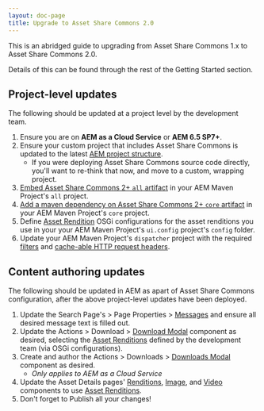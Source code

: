 ```yaml
---
layout: doc-page
title: Upgrade to Asset Share Commons 2.0
---
```


This is an abridged guide to upgrading from Asset Share Commons 1.x to Asset Share Commons 2.0.

Details of this can be found through the rest of the Getting Started section.

## Project-level updates

The following should be updated at a project level by the development team.

1. Ensure you are on __AEM as a Cloud Service__ or __AEM 6.5 SP7+__.
1. Ensure your custom project that includes Asset Share Commons is updated to the latest [AEM project structure](https://experienceleague.adobe.com/docs/experience-manager-cloud-service/implementing/developing/aem-project-content-package-structure.html).
    * If you were deploying Asset Share Commons source code directly, you'll want to re-think that now, and move to a custom, wrapping project.
1. [Embed Asset Share Commons 2+ `all` artifact](../../development/deploying) in your AEM Maven Project's `all` project.
1. [Add a maven dependency on Asset Share Commons 2+ `core` artifact](../../development/deploying) in your AEM Maven Project's `core`  project.
1. Define [Asset Rendition](../../development/asset-renditions) OSGi configurations for the asset renditions you use in your your AEM Maven Project's `ui.config` project's `config` folder.
1. Update your AEM Maven Project's `dispatcher` project with the required [filters](https://github.com/Adobe-Marketing-Cloud/asset-share-commons/blob/develop/dispatcher/src/conf.dispatcher.d/filters/filters.any) and [cache-able HTTP request headers](https://github.com/Adobe-Marketing-Cloud/asset-share-commons/blob/develop/dispatcher/src/conf.dispatcher.d/available_farms/asset-share-commons.farm#L92-L95).

## Content authoring updates

The following should be updated in AEM as apart of Asset Share Commons configuration, after the above project-level updates have been deployed.

1. Update the Search Page's > Page Properties > [Messages](../../structure/messages) and ensure all desired message text is filled out.
1. Update the Actions > Download > [Download Modal](../../actions/download) component as desired, selecting the [Asset Renditions](../development/asset-renditions) defined by the development team (via OSGi configurations).
1. Create and author the Actions > Downloads > [Downloads Modal](../../actions/downloads) component as desired.
    * _Only applies to AEM as a Cloud Service_
1. Update the Asset Details pages' [Renditions](../details/renditions), [Image](../details/image), and [Video](../details/video) components to use [Asset Renditions](../development/asset-renditions).
1. Don't forget to Publish all your changes!
